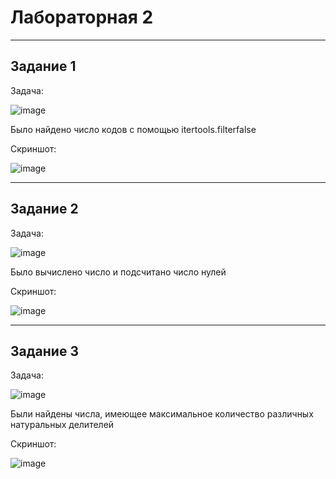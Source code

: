 # Лабораторная 2
___

## Задание 1
Задача:

![image](https://github.com/Mrakobes1337/pythonlabs/assets/159140717/081af469-5aae-40ac-86d1-20645864e06e)

Было найдено число кодов с помощью itertools.filterfalse

Скриншот:

![image](https://github.com/Mrakobes1337/pythonlabs/assets/159140717/3cf20360-4def-475b-ac1a-0e7f75bd1788)

___

## Задание 2
Задача:

![image](https://github.com/Mrakobes1337/pythonlabs/assets/159140717/d2f0e2f3-3a81-49e6-8977-10be95fb7d58)

Было вычислено число и подсчитано число нулей

Скриншот:

![image](https://github.com/Mrakobes1337/pythonlabs/assets/159140717/477f06bd-6605-4662-9497-d724acd2c1ec)

___

## Задание 3
Задача:

![image](https://github.com/Mrakobes1337/pythonlabs/assets/159140717/7a1cc166-3d9e-45f7-943c-4728913aedc3)

Были найдены числа, имеющее максимальное количество различных натуральных делителей

Скриншот:

![image](https://github.com/Mrakobes1337/pythonlabs/assets/159140717/edc97782-d5fd-423a-8d4d-8c3d7b69fa79)



